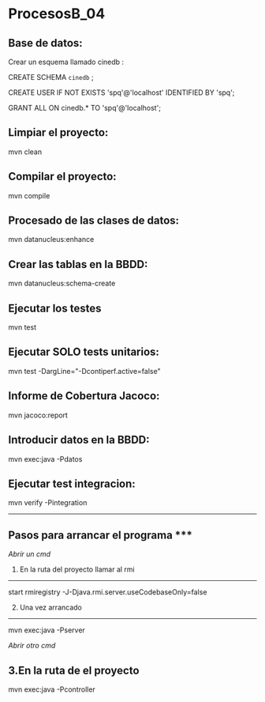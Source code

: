 # ProcesosB_04


Base de datos:
--------------

Crear un esquema llamado cinedb :

CREATE SCHEMA `cinedb` ; 

CREATE USER IF NOT EXISTS 'spq'@'localhost' IDENTIFIED BY 'spq';

GRANT ALL ON cinedb.* TO 'spq'@'localhost';


Limpiar el proyecto:
-------------------
mvn clean

Compilar el proyecto:
---------------------
mvn compile

Procesado de las clases de datos:
--------------------------------
mvn datanucleus:enhance


Crear las tablas en la BBDD:
-----------------------------
mvn datanucleus:schema-create

Ejecutar los testes
-------------------
mvn test

Ejecutar SOLO tests unitarios:
------------------------------
mvn test -DargLine="-Dcontiperf.active=false"

Informe de Cobertura Jacoco:
----------------------------
mvn jacoco:report

Introducir datos en la BBDD:
-----------------------------
mvn exec:java -Pdatos

Ejecutar test integracion:
--------------------------
mvn verify -Pintegration

-----------------------------------
Pasos para arrancar el programa ***
-----------------------------------


*Abrir un cmd*

1. En la ruta del proyecto llamar al rmi
-----------------------------------------

start rmiregistry -J-Djava.rmi.server.useCodebaseOnly=false

2. Una vez arrancado
---------------------
mvn exec:java -Pserver

*Abrir otro cmd*

3.En la ruta de el proyecto
----------------------------
mvn exec:java -Pcontroller





